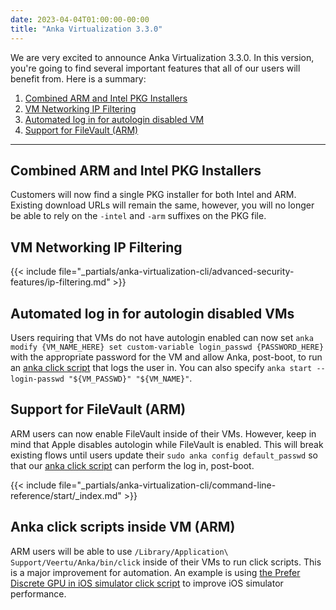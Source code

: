 ```yaml
---
date: 2023-04-04T01:00:00-00:00
title: "Anka Virtualization 3.3.0"
---
```


We are very excited to announce Anka Virtualization 3.3.0. In this version, you're going to find several important features that all of our users will benefit from. Here is a summary:

1. [Combined ARM and Intel PKG Installers](#combined-arm-and-intel-pkg-installers)
1. [VM Networking IP Filtering](#vm-networking-ip-filtering)
1. [Automated log in for autologin disabled VM]()
1. [Support for FileVault (ARM)](#support-for-filevault-arm)

---

## Combined ARM and Intel PKG Installers

Customers will now find a single PKG installer for both Intel and ARM. Existing download URLs will remain the same, however, you will no longer be able to rely on the `-intel` and `-arm` suffixes on the PKG file.

## VM Networking IP Filtering

{{< include file="_partials/anka-virtualization-cli/advanced-security-features/ip-filtering.md" >}}

## Automated log in for autologin disabled VMs

Users requiring that VMs do not have autologin enabled can now set `anka modify {VM_NAME_HERE} set custom-variable login_passwd {PASSWORD_HERE}` with the appropriate password for the VM and allow Anka, post-boot, to run an [anka click script](https://github.com/veertuinc/anka-click-scripts) that logs the user in. You can also specify `anka start --login-passwd "${VM_PASSWD}" "${VM_NAME}"`.

## Support for FileVault (ARM)

ARM users can now enable FileVault inside of their VMs. However, keep in mind that Apple disables autologin while FileVault is enabled. This will break existing flows until users update their `sudo anka config default_passwd` so that our [anka click script](https://github.com/veertuinc/anka-click-scripts) can perform the log in, post-boot.

{{< include file="_partials/anka-virtualization-cli/command-line-reference/start/_index.md" >}}

## Anka click scripts inside VM (ARM)

ARM users will be able to use `/Library/Application\ Support/Veertu/Anka/bin/click` inside of their VMs to run click scripts. This is a major improvement for automation. An example is using [the Prefer Discrete GPU in iOS simulator click script](https://github.com/veertuinc/anka-click-scripts/blob/main/13.0/simulator-prefer-discrete-gpu/simulator-prefer-discrete-gpu.click) to improve iOS simulator performance.
